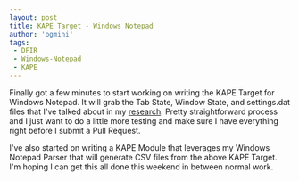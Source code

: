 ```yaml
---
layout: post
title: KAPE Target - Windows Notepad
author: 'ogmini'
tags:
 - DFIR
 - Windows-Notepad
 - KAPE
---
```


Finally got a few minutes to start working on writing the KAPE Target for Windows Notepad. It will grab the Tab State, Window State, and settings.dat files that I've talked about in my [research](https://github.com/ogmini/Notepad-State-Library). Pretty straightforward process and I just want to do a little more testing and make sure I have everything right before I submit a Pull Request.

I've also started on writing a KAPE Module that leverages my Windows Notepad Parser that will generate CSV files from the above KAPE Target. I'm hoping I can get this all done this weekend in between normal work.